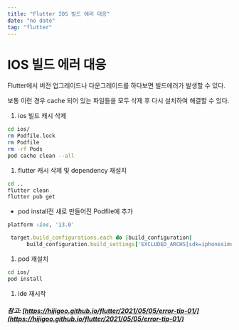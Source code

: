 ```yaml
---
title: "Flutter IOS 빌드 에러 대응"
date: "no date"
tag: "flutter"
---
```


# IOS 빌드 에러 대응

Flutter에서 버전 업그레이드나 다운그레이드를 하다보면 빌드에러가 발생할 수 있다.

보통 이런 경우 cache 되어 있는 파일들을 모두 삭제 후 다시 설치하여 해결할 수 있다.

1. ios 빌드 캐시 삭제

```bash
cd ios/
rm Podfile.lock
rm Podfile
rm -rf Pods
pod cache clean --all
```

1. flutter 캐시 삭제 및 dependency 재설치

```bash
cd ..
flutter clean
flutter pub get
```

- pod install전 새로 만들어진 Podfile에 추가

```ruby
platform :ios, '13.0'

 target.build_configurations.each do |build_configuration|
      build_configuration.build_settings['EXCLUDED_ARCHS[sdk=iphonesimulator*]'] = 'arm64 i386'
```

1. pod 재설치

```bash
cd ios/
pod install
```

1. ide 재시작

##### 참고: [https://hijigoo.github.io/flutter/2021/05/05/error-tip-01/](https://hijigoo.github.io/flutter/2021/05/05/error-tip-01/)
